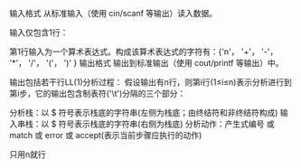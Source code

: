 输入格式
从标准输入（使用 cin/scanf 等输出）读入数据。

输入仅包含1行：

第1行输入为一个算术表达式。构成该算术表达式的字符有：{'n'， '+'， '-'， '*'， '/'， '('， ')' }
输出格式
输出到标准输出（使用 cout/printf 等输出）中。  

输出包括若干行LL(1)分析过程：
假设输出有n行，则第i行(1≤i≤n)表示分析进行到第i步，它的输出包含制表符('\t')分隔的三个部分：

分析栈：以 $ 符号表示栈底的字符串(左侧为栈底；由终结符和非终结符构成)
输入串栈：以 $ 符号表示栈底的字符串(右侧为栈底)
分析动作：产生式编号 或 match 或 error 或 accept(表示当前步骤应执行的动作)

只用n就行